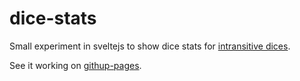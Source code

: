 # dice-stats

Small experiment in sveltejs to show dice stats for [intransitive dices](https://www.singingbanana.com/dice/article.htm).

See it working on [githup-pages](https://thoka.github.io/dice-stats/).



